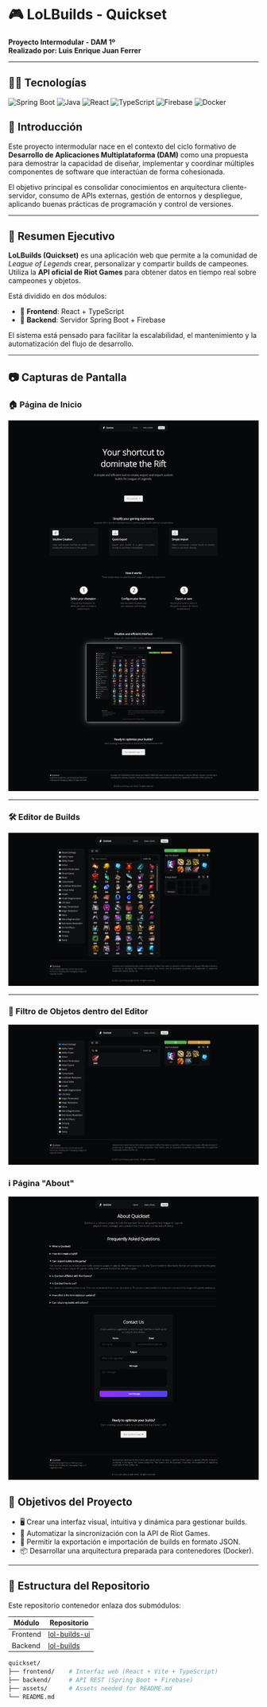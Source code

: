 # 🎮 LoLBuilds - Quickset

**Proyecto Intermodular - DAM 1º**  
**Realizado por: Luis Enrique Juan Ferrer**

---

## 🧑‍💻 Tecnologías

![Spring Boot](https://img.shields.io/badge/Backend-SpringBoot-green?logo=spring)
![Java](https://img.shields.io/badge/Language-Java-red?logo=openjdk)
![React](https://img.shields.io/badge/Frontend-React-blue?logo=react)
![TypeScript](https://img.shields.io/badge/Language-TypeScript-blue?logo=typescript)
![Firebase](https://img.shields.io/badge/Database-Firebase-yellow?logo=firebase)
![Docker](https://img.shields.io/badge/Deploy-Docker-blue?logo=docker)

## 📌 Introducción

Este proyecto intermodular nace en el contexto del ciclo formativo de **Desarrollo de Aplicaciones Multiplataforma (DAM)** como una propuesta para demostrar la capacidad de diseñar, implementar y coordinar múltiples componentes de software que interactúan de forma cohesionada.

El objetivo principal es consolidar conocimientos en arquitectura cliente-servidor, consumo de APIs externas, gestión de entornos y despliegue, aplicando buenas prácticas de programación y control de versiones.

---

## 🧠 Resumen Ejecutivo

**LoLBuilds (Quickset)** es una aplicación web que permite a la comunidad de _League of Legends_ crear, personalizar y compartir builds de campeones. Utiliza la **API oficial de Riot Games** para obtener datos en tiempo real sobre campeones y objetos.

Está dividido en dos módulos:

- 🧩 **Frontend**: React + TypeScript
- 🧩 **Backend**: Servidor Spring Boot + Firebase

El sistema está pensado para facilitar la escalabilidad, el mantenimiento y la automatización del flujo de desarrollo.

---

## 📷 Capturas de Pantalla

### 🏠 Página de Inicio

![Página principal](assets/homepage.png)

---

### 🛠 Editor de Builds

![Editor de builds](assets/makeabuild-page.png)

---

### 🎯 Filtro de Objetos dentro del Editor

![Filtro de items](assets/filtering-items.png)

### ℹ️ Página "About"

![Página About](assets/aboutpage.png)

## 🎯 Objetivos del Proyecto

- 🖥 Crear una interfaz visual, intuitiva y dinámica para gestionar builds.
- 🔄 Automatizar la sincronización con la API de Riot Games.
- 🧬 Permitir la exportación e importación de builds en formato JSON.
- 📦 Desarrollar una arquitectura preparada para contenedores (Docker).

---

## 🧱 Estructura del Repositorio

Este repositorio contenedor enlaza dos submódulos:

| Módulo   | Repositorio                                                             |
| -------- | ----------------------------------------------------------------------- |
| Frontend | [lol-builds-ui](https://github.com/luisenriquejuanferrer/lol-builds-ui) |
| Backend  | [lol-builds](https://github.com/luisenriquejuanferrer/lol-builds)       |

```bash
quickset/
├── frontend/    # Interfaz web (React + Vite + TypeScript)
├── backend/     # API REST (Spring Boot + Firebase)
├── assets/      # Assets needed for README.md
└── README.md
```
